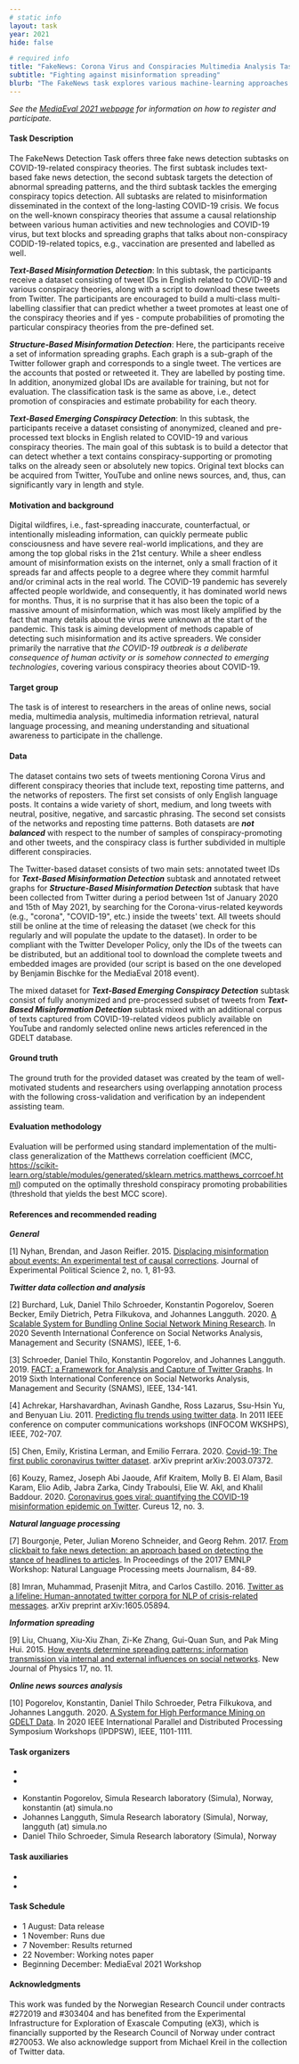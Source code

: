 ```yaml
---
# static info
layout: task
year: 2021
hide: false 

# required info
title: "FakeNews: Corona Virus and Conspiracies Multimedia Analysis Task"
subtitle: "Fighting against misinformation spreading"
blurb: "The FakeNews task explores various machine-learning approaches to automatically detect misinformation and its spreaders in social networks."
---
```


<!-- # please respect the structure below-->
*See the [MediaEval 2021 webpage](https://multimediaeval.github.io/editions/2021/) for information on how to register and participate.*

#### Task Description

The FakeNews Detection Task offers three fake news detection subtasks on COVID-19-related conspiracy theories. The first subtask includes text-based fake news detection, the second subtask targets the detection of abnormal spreading patterns, and the third subtask tackles the emerging conspiracy topics detection. All subtasks are related to misinformation disseminated in the context of the long-lasting COVID-19 crisis. We focus on the well-known conspiracy theories that assume a causal relationship between various human activities and new technologies and COVID-19 virus, but text blocks and spreading graphs that talks about non-conspiracy CODID-19-related topics, e.g., vaccination are presented and labelled as well. 

***Text-Based Misinformation Detection***: In this subtask, the participants receive a dataset consisting of tweet IDs in English related to COVID-19 and various conspiracy theories, along with a script to download these tweets from Twitter. The participants are encouraged to build a multi-class multi-labelling classifier that can predict whether a tweet promotes at least one of the conspiracy theories and if yes - compute probabilities of promoting the particular conspiracy theories from the pre-defined set.

***Structure-Based Misinformation Detection***: Here, the participants receive a set of information spreading graphs. Each graph is a sub-graph of the Twitter follower graph and corresponds to a single tweet. The vertices are the accounts that posted or retweeted it. They are labelled by posting time. In addition, anonymized global IDs are available for training, but not for evaluation. The classification task is the same as above, i.e., detect promotion of conspiracies and estimate probability for each theory. 

***Text-Based Emerging Conspiracy Detection***: In this subtask, the participants receive a dataset consisting of anonymized, cleaned and pre-processed text blocks in English related to COVID-19 and various conspiracy theories. The main goal of this subtask is to build a detector that can detect whether a text contains conspiracy-supporting or promoting talks on the already seen or absolutely new topics. Original text blocks can be acquired from Twitter, YouTube and online news sources, and, thus, can significantly vary in length and style.


#### Motivation and background

Digital wildfires, i.e., fast-spreading inaccurate, counterfactual, or intentionally misleading information, can quickly permeate public consciousness and have severe real-world implications, and they are among the top global risks in the 21st century. While a sheer endless amount of misinformation exists on the internet, only a small fraction of it spreads far and affects people to a degree where they commit harmful and/or criminal acts in the real world. The COVID-19 pandemic has severely affected people worldwide, and consequently, it has dominated world news for months. Thus, it is no surprise that it has also been the topic of a massive amount of misinformation, which was most likely amplified by the fact that many details about the virus were unknown at the start of the pandemic. This task is aiming development of methods capable of detecting such misinformation and its active spreaders. We consider primarily the narrative that *the COVID-19 outbreak is a deliberate consequence of human activity or is somehow connected to emerging technologies*, covering various conspiracy theories about COVID-19.  


#### Target group

The task is of interest to researchers in the areas of online news, social media, multimedia analysis, multimedia information retrieval, natural language processing, and meaning understanding and situational awareness to participate in the challenge.


#### Data

The dataset contains two sets of tweets mentioning Corona Virus and different conspiracy theories that include text, reposting time patterns, and the networks of reposters. The first set consists of only English language posts. It contains a wide variety of short, medium, and long tweets with neutral, positive, negative, and sarcastic phrasing. The second set consists of the networks and reposting time patterns. Both datasets are ***not balanced*** with respect to the number of samples of conspiracy-promoting and other tweets, and the conspiracy class is further subdivided in 
multiple different conspiracies.

The Twitter-based dataset consists of two main sets: annotated tweet IDs for ***Text-Based Misinformation Detection*** subtask and annotated retweet graphs for ***Structure-Based Misinformation Detection*** subtask that have been collected from Twitter during a period between 1st of January 2020 and 15th of May 2021, by searching for the Corona-virus-related keywords (e.g., "corona", "COVID-19", etc.) inside the tweets' text. All tweets should still be online at the time of releasing the dataset (we check for this regularly and will populate the update to the dataset). In order to be compliant with the Twitter Developer Policy, only the IDs of the tweets can be distributed, but an additional tool to download the complete tweets and embedded images are provided (our script is based on the one developed by Benjamin Bischke for the MediaEval 2018 event).

The mixed dataset for ***Text-Based Emerging Conspiracy Detection*** subtask consist of fully anonymized and pre-processed subset of tweets from ***Text-Based Misinformation Detection*** subtask mixed with an additional corpus of texts captured from COVID-19-related videos publicly available on YouTube and randomly selected online news articles referenced in the GDELT database.


#### Ground truth

The ground truth for the provided dataset was created by the team of well-motivated students and researchers using overlapping annotation process with the following cross-validation and verification by an independent assisting team.


#### Evaluation methodology

Evaluation will be performed using standard implementation of the multi-class generalization of the Matthews correlation coefficient (MCC, https://scikit-learn.org/stable/modules/generated/sklearn.metrics.matthews_corrcoef.html) computed on the optimally threshold conspiracy promoting probabilities (threshold that yields the best MCC score).

#### References and recommended reading
<!-- # Please use the ACM format for references https://www.acm.org/publications/authors/reference-formatting (but no DOI needed)-->
<!-- # The paper title should be a hyperlink leading to the paper online-->

***General***

[1] Nyhan, Brendan, and Jason Reifler. 2015. [Displacing misinformation about events: An experimental test of causal corrections](https://www.cambridge.org/core/journals/journal-of-experimental-political-science/article/displacing-misinformation-about-events-an-experimental-test-of-causal-corrections/69550AB61F4E3F7C2CD03532FC740D05#). Journal of Experimental Political Science 2, no. 1, 81-93.

***Twitter data collection and analysis***

[2] Burchard, Luk, Daniel Thilo Schroeder, Konstantin Pogorelov, Soeren Becker, Emily Dietrich, Petra Filkukova, and Johannes Langguth. 2020. [A Scalable System for Bundling Online Social Network Mining Research](https://ieeexplore.ieee.org/document/9336577). In 2020 Seventh International Conference on Social Networks Analysis, Management and Security (SNAMS), IEEE, 1-6.

[3] Schroeder, Daniel Thilo, Konstantin Pogorelov, and Johannes Langguth. 2019. [FACT: a Framework for Analysis and Capture of Twitter Graphs](https://ieeexplore.ieee.org/document/8931870). In 2019 Sixth International Conference on Social Networks Analysis, Management and Security (SNAMS), IEEE, 134-141.

[4] Achrekar, Harshavardhan, Avinash Gandhe, Ross Lazarus, Ssu-Hsin Yu, and Benyuan Liu. 2011. [Predicting flu trends using twitter data](https://ieeexplore.ieee.org/document/5928903). In 2011 IEEE conference on computer communications workshops (INFOCOM WKSHPS), IEEE, 702-707.

[5] Chen, Emily, Kristina Lerman, and Emilio Ferrara. 2020. [Covid-19: The first public coronavirus twitter dataset](https://arxiv.org/abs/2003.07372v1?utm_source=feedburner&utm_medium=feed&utm_campaign=Feed%3A+CoronavirusArXiv+%28Coronavirus+Research+at+ArXiv%29). arXiv preprint arXiv:2003.07372.

[6] Kouzy, Ramez, Joseph Abi Jaoude, Afif Kraitem, Molly B. El Alam, Basil Karam, Elio Adib, Jabra Zarka, Cindy Traboulsi, Elie W. Akl, and Khalil Baddour. 2020. [Coronavirus goes viral: quantifying the COVID-19 misinformation epidemic on Twitter](https://www.ncbi.nlm.nih.gov/pmc/articles/PMC7152572/). Cureus 12, no. 3.

***Natural language processing***

[7] Bourgonje, Peter, Julian Moreno Schneider, and Georg Rehm. 2017. [From clickbait to fake news detection: an approach based on detecting the stance of headlines to articles](https://www.aclweb.org/anthology/W17-4215/). In Proceedings of the 2017 EMNLP Workshop: Natural Language Processing meets Journalism, 84-89.

[8] Imran, Muhammad, Prasenjit Mitra, and Carlos Castillo. 2016. [Twitter as a lifeline: Human-annotated twitter corpora for NLP of crisis-related messages](https://arxiv.org/abs/1605.05894). arXiv preprint arXiv:1605.05894.

***Information spreading***

[9] Liu, Chuang, Xiu-Xiu Zhan, Zi-Ke Zhang, Gui-Quan Sun, and Pak Ming Hui. 2015. [How events determine spreading patterns: information transmission via internal and external influences on social networks](https://iopscience.iop.org/article/10.1088/1367-2630/17/11/113045/pdf). New Journal of Physics 17, no. 11.

***Online news sources analysis***

[10] Pogorelov, Konstantin, Daniel Thilo Schroeder, Petra Filkukova, and Johannes Langguth. 2020. [A System for High Performance Mining on GDELT Data](https://ieeexplore.ieee.org/document/9150419). In 2020 IEEE International Parallel and Distributed Processing Symposium Workshops (IPDPSW), IEEE, 1101-1111.


#### Task organizers
* <!-- # First organizer-->
* <!-- # Second organizer-->
<!-- # and so on-->
* Konstantin Pogorelov, Simula Research laboratory (Simula), Norway, konstantin (at) simula.no
* Johannes Langguth, Simula Research laboratory (Simula), Norway, langguth (at) simula.no
* Daniel Thilo Schroeder, Simula Research laboratory (Simula), Norway


#### Task auxiliaries
<!-- # optional, delete if not used-->
* <!-- # First auxiliary-->
* <!-- # Second auxiliary-->
<!-- # and so on-->

#### Task Schedule
* 1 August: Data release <!-- # Replace XX with your date. We suggest setting the date in June-July-->
* 1 November: Runs due <!-- # Replace XX with your date. We suggest setting enough time in order to have enough time to assess and return the results by the Results returned deadline-->
* 7 November: Results returned  <!-- Replace XX with your date. Latest possible should be 15 November-->
* 22 November: Working notes paper  <!-- Fixed. Please do not change. Exact date to be decided-->
* Beginning December: MediaEval 2021 Workshop <!-- Fixed. Please do not change. Exact date to be decided-->


#### Acknowledgments
<!-- # optional, delete if not used-->
This work was funded by the Norwegian Research Council under contracts #272019 and #303404 and has benefited from the Experimental Infrastructure for Exploration of Exascale Computing (eX3), which is financially supported by the Research Council of Norway under contract #270053. We also acknowledge support from Michael Kreil in the collection of Twitter data.
